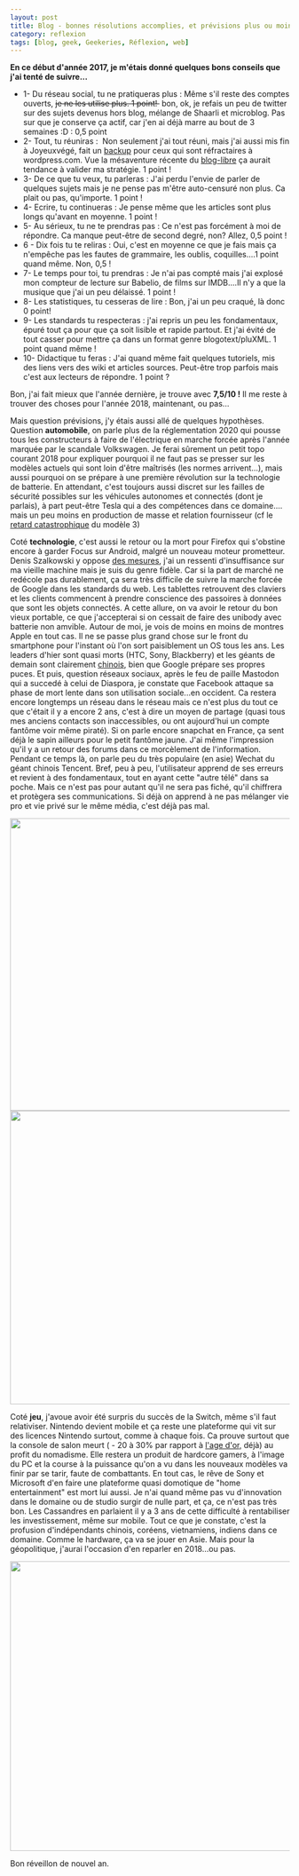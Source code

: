 ```yaml
---
layout: post
title: Blog - bonnes résolutions accomplies, et prévisions plus ou moins ratées !
category: reflexion
tags: [blog, geek, Geekeries, Réflexion, web]
---
```

**En ce début d'année 2017, je m'étais donné quelques bons conseils que j'ai tenté de suivre...**

* 1- Du réseau social, tu ne pratiqueras plus : Même s'il reste des comptes ouverts, <del>je ne les utilise plus. 1 point! </del> bon, ok, je refais un peu de twitter sur des sujets devenus hors blog, mélange de Shaarli et microblog. Pas sur que je conserve ça actif, car j'en ai déjà marre au bout de 3 semaines :D : 0,5 point
* 2- Tout, tu réuniras :  Non seulement j'ai tout réuni, mais j'ai aussi mis fin à Joyeuxvégé, fait un <a href="http://iceblog.free.fr">backup</a> pour ceux qui sont réfractaires à wordpress.com. Vue la mésaventure récente du <a href="http://blog-libre.org">blog-libre</a> ça aurait tendance à valider ma stratégie. 1 point !
* 3- De ce que tu veux, tu parleras : J'ai perdu l'envie de parler de quelques sujets mais je ne pense pas m'être auto-censuré non plus. Ca plait ou pas, qu'importe. 1 point !
* 4- Ecrire, tu continueras : Je pense même que les articles sont plus longs qu'avant en moyenne. 1 point !
* 5- Au sérieux, tu ne te prendras pas : Ce n'est pas forcément à moi de répondre. Ca manque peut-être de second degré, non? Allez, 0,5 point !
* 6 - Dix fois tu te reliras : Oui, c'est en moyenne ce que je fais mais ça n'empêche pas les fautes de grammaire, les oublis, coquilles....1 point quand même. Non, 0,5 !
* 7- Le temps pour toi, tu prendras : Je n'ai pas compté mais j'ai explosé mon compteur de lecture sur Babelio, de films sur IMDB....Il n'y a que la musique que j'ai un peu délaissé. 1 point !
* 8- Les statistiques, tu cesseras de lire : Bon, j'ai un peu craqué, là donc 0 point!
* 9- Les standards tu respecteras : j'ai repris un peu les fondamentaux, épuré tout ça pour que ça soit lisible et rapide partout. Et j'ai évité de tout casser pour mettre ça dans un format genre blogotext/pluXML. 1 point quand même !
* 10- Didactique tu feras : J'ai quand même fait quelques tutoriels, mis des liens vers des wiki et articles sources. Peut-être trop parfois mais c'est aux lecteurs de répondre. 1 point ?

Bon, j'ai fait mieux que l'année dernière, je trouve avec **7,5/10 !** Il me reste à trouver des choses pour l'année 2018, maintenant, ou pas...

Mais question prévisions, j'y étais aussi allé de quelques hypothèses. Question **automobile**, on parle plus de la réglementation 2020 qui pousse tous les constructeurs à faire de l'électrique en marche forcée après l'année marquée par le scandale Volkswagen. Je ferai sûrement un petit topo courant 2018 pour expliquer pourquoi il ne faut pas se presser sur les modèles actuels qui sont loin d'être maîtrisés (les normes arrivent...), mais aussi pourquoi on se prépare à une première révolution sur la technologie de batterie. En attendant, c'est toujours aussi discret sur les failles de sécurité possibles sur les véhicules autonomes et connectés (dont je parlais), à part peut-être Tesla qui a des compétences dans ce domaine.... mais un peu moins en production de masse et relation fournisseur (cf le <a href="https://www.express.co.uk/life-style/cars/867405/Tesla-Model-3-production-delay-cause-electric-car">retard catastrophique</a> du modèle 3)

Coté **technologie**, c'est aussi le retour ou la mort pour Firefox qui s'obstine encore à garder Focus sur Android, malgré un nouveau moteur prometteur. Denis Szalkowski y oppose <a href="https://www.dsfc.net/internet/navigateurs/firefox-quantum-nettement-distance-par-chromium/">des mesures</a>, j'ai un ressenti d'insuffisance sur ma vieille machine mais je suis du genre fidèle. Car si la part de marché ne redécole pas durablement, ça sera très difficile de suivre la marche forcée de Google dans les standards du web. Les tablettes retrouvent des claviers et les clients commencent à prendre conscience des passoires à données que sont les objets connectés. A cette allure, on va avoir le retour du bon vieux portable, ce que j'accepterai si on cessait de faire des unibody avec batterie non amvible. Autour de moi, je vois de moins en moins de montres Apple en tout cas. Il ne se passe plus grand chose sur le front du smartphone pour l'instant où l'on sort paisiblement un OS tous les ans. Les leaders d'hier sont quasi morts (HTC, Sony, Blackberry) et les géants de demain sont clairement <a href="https://cheziceman.wordpress.com/2017/11/10/blog-larrivee-dun-nouveau-bebe-numerique/">chinois</a>, bien que Google prépare ses propres puces. Et puis, question réseaux sociaux, après le feu de paille Mastodon qui a succedé à celui de Diaspora, je constate que Facebook attaque sa phase de mort lente dans son utilisation sociale...en occident. Ca restera encore longtemps un réseau dans le réseau mais ce n'est plus du tout ce que c'était il y a encore 2 ans, c'est à dire un moyen de partage (quasi tous mes anciens contacts son inaccessibles, ou ont aujourd'hui un compte fantôme voir même piraté). Si on parle encore snapchat en France, ça sent déjà le sapin ailleurs pour le petit fantôme jaune. J'ai même l'impression qu'il y a un retour des forums dans ce morcèlement de l'information. Pendant ce temps là, on parle peu du très populaire (en asie) Wechat du géant chinois Tencent. Bref, peu à peu, l'utilisateur apprend de ses erreurs et revient à des fondamentaux, tout en ayant cette "autre télé" dans sa poche. Mais ce n'est pas pour autant qu'il ne sera pas fiché, qu'il chiffrera et protègera ses communications. Si déjà on apprend à ne pas mélanger vie pro et vie privé sur le même média, c'est déjà pas mal.

<img class="aligncenter size-large wp-image-21824" src="https://cheziceman.files.wordpress.com/2017/12/snapchat.jpg?w=739" alt="" width="739" height="527" />

<img class="aligncenter size-large wp-image-21825" src="https://cheziceman.files.wordpress.com/2017/12/wechat.png?w=739" alt="" width="739" height="529" />

Coté **jeu**, j'avoue avoir été surpris du succès de la Switch, même s'il faut relativiser. Nintendo devient mobile et ça reste une plateforme qui vit sur des licences Nintendo surtout, comme à chaque fois. Ca prouve surtout que la console de salon meurt ( - 20 à 30% par rapport à <a href="https://en.wikipedia.org/wiki/PlayStation_2_sales">l'age d'or,</a> déjà) au profit du nomadisme. Elle restera un produit de hardcore gamers, à l'image du PC et la course à la puissance qu'on a vu dans les nouveaux modèles va finir par se tarir, faute de combattants. En tout cas, le rêve de Sony et Microsoft d'en faire une plateforme quasi domotique de "home entertainment" est mort lui aussi. Je n'ai quand même pas vu d'innovation dans le domaine ou de studio surgir de nulle part, et ça, ce n'est pas très bon. Les Cassandres en parlaient il y a 3 ans de cette difficulté à rentabiliser les investissement, même sur mobile. Tout ce que je constate, c'est la profusion d'indépendants chinois, coréens, vietnamiens, indiens dans ce domaine. Comme le hardware, ça va se jouer en Asie. Mais pour la géopolitique, j'aurai l'occasion d'en reparler en 2018...ou pas.

<img class="alignnone size-large" src="http://www.vgchartz.com/articles_media/images/september-2017-sales-1-2.png" width="640" height="522" />

Bon réveillon de nouvel an.
